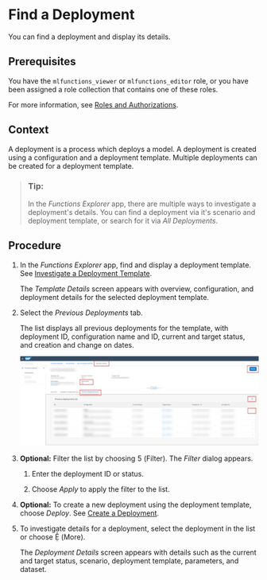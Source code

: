 <!-- loio94f81c10df75460392176c731e421374 -->

<link rel="stylesheet" type="text/css" href="css/sap-icons.css"/>

# Find a Deployment

You can find a deployment and display its details.



<a name="loio94f81c10df75460392176c731e421374__prereq_wmn_qhk_wsb"/>

## Prerequisites

You have the `mlfunctions_viewer` or `mlfunctions_editor` role, or you have been assigned a role collection that contains one of these roles.

For more information, see [Roles and Authorizations](roles-and-authorizations-4ef8499.md).



<a name="loio94f81c10df75460392176c731e421374__context_ymn_qhk_wsb"/>

## Context

A deployment is a process which deploys a model. A deployment is created using a configuration and a deployment template. Multiple deployments can be created for a deployment template.

> ### Tip:  
> In the *Functions Explorer* app, there are multiple ways to investigate a deployment's details. You can find a deployment via it's scenario and deployment template, or search for it via *All Deployments*.



<a name="loio94f81c10df75460392176c731e421374__steps_zmn_qhk_wsb"/>

## Procedure

1.  In the *Functions Explorer* app, find and display a deployment template. See [Investigate a Deployment Template](investigate-a-deployment-template-0f68ee0.md).

    The *Template Details* screen appears with overview, configuration, and deployment details for the selected deployment template.

2.  Select the *Previous Deployments* tab.

    The list displays all previous deployments for the template, with deployment ID, configuration name and ID, current and target status, and creation and change on dates.

    ![List of deployments with key features highlighted.](images/Image_AIL_FE_All_Dep_List_0054c23.png)

3.  **Optional:** Filter the list by choosing <span class="SAP-icons"></span> \(Filter\). The *Filter* dialog appears.

    1.  Enter the deployment ID or status.

    2.  Choose *Apply* to apply the filter to the list.


4.  **Optional:** To create a new deployment using the deployment template, choose *Deploy*. See [Create a Deployment](create-a-deployment-081b1a8.md).

5.  To investigate details for a deployment, select the deployment in the list or choose <span class="SAP-icons"></span> \(More\).

    The *Deployment Details* screen appears with details such as the current and target status, scenario, deployment template, parameters, and dataset.


